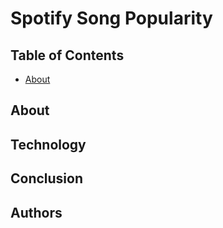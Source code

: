 # Spotify Song Popularity

## Table of Contents
* [About](#About)

## About

## Technology

## Conclusion

## Authors
